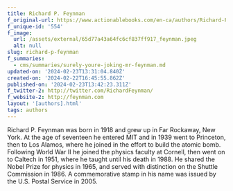```yaml
---
title: Richard P. Feynman
f_original-url: https://www.actionablebooks.com/en-ca/authors/Richard-P.-Feynman/
f_unique-id: '554'
f_image:
  url: /assets/external/65d77a43a64fc6cf837ff917_feynman.jpeg
  alt: null
slug: richard-p-feynman
f_summaries:
  - cms/summaries/surely-youre-joking-mr-feynman.md
updated-on: '2024-02-23T13:31:04.840Z'
created-on: '2024-02-22T16:45:55.862Z'
published-on: '2024-02-23T13:42:23.311Z'
f_twitter-2: http://twitter.com/RichardFeynman/
f_website-2: http://feynman.com
layout: '[authors].html'
tags: authors
---
```


Richard P. Feynman was born in 1918 and grew up in Far Rockaway, New York. At the age of seventeen he entered MIT and in 1939 went to Princeton, then to Los Alamos, where he joined in the effort to build the atomic bomb. Following World War II he joined the physics faculty at Cornell, then went on to Caltech in 1951, where he taught until his death in 1988. He shared the Nobel Prize for physics in 1965, and served with distinction on the Shuttle Commission in 1986. A commemorative stamp in his name was issued by the U.S. Postal Service in 2005.
